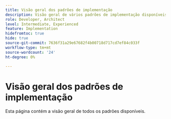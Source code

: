 ```yaml
---
title: Visão geral dos padrões de implementação
description: Visão geral de vários padrões de implementação disponíveis para o Adobe Target
role: Developer, Architect
level: Intermediate, Experienced
feature: Implementation
hidefromtoc: true
hide: true
source-git-commit: 7636f31a29e67682f4b00718d717cd7ef84c033f
workflow-type: tm+mt
source-wordcount: '24'
ht-degree: 0%

---
```



# Visão geral dos padrões de implementação

Esta página contém a visão geral de todos os padrões disponíveis.
